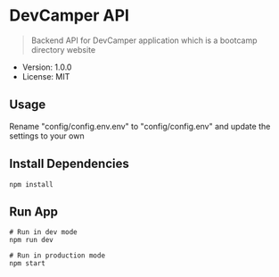 # DevCamper API

> Backend API for DevCamper application which is a bootcamp directory website

- Version: 1.0.0
- License: MIT

## Usage

Rename "config/config.env.env" to "config/config.env" and update the settings to your own

## Install Dependencies

```
npm install
```

## Run App

```
# Run in dev mode
npm run dev

# Run in production mode
npm start
```

